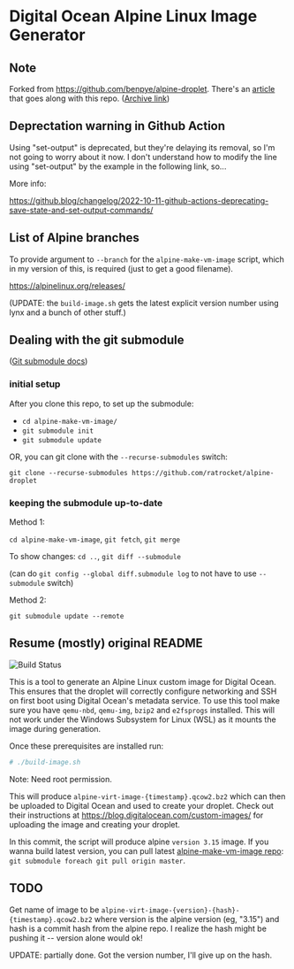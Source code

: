 # Digital Ocean Alpine Linux Image Generator

## Note

Forked from https://github.com/benpye/alpine-droplet.  There's an
[article](https://curlybracket.co.uk/blog/running-alpine-linux-on-digital-ocean/)
that goes along with this repo.  ([Archive
link](https://web.archive.org/web/20240222015631/https://curlybracket.co.uk/blog/running-alpine-linux-on-digital-ocean/))

## Deprectation warning in Github Action

Using "set-output" is deprecated, but they're delaying its removal, so
I'm not going to worry about it now.  I don't understand how to modify
the line using "set-output" by the example in the following link, so...

More info:

https://github.blog/changelog/2022-10-11-github-actions-deprecating-save-state-and-set-output-commands/

## List of Alpine branches

To provide argument to `--branch` for the `alpine-make-vm-image` script,
which in my version of this, is required (just to get a good filename).

https://alpinelinux.org/releases/

(UPDATE: the `build-image.sh` gets the latest explicit version number
using lynx and a bunch of other stuff.)

## Dealing with the git submodule

([Git submodule
docs](https://git-scm.com/book/en/v2/Git-Tools-Submodules))

### initial setup

After you clone this repo, to set up the submodule:

- `cd alpine-make-vm-image/`
- `git submodule init`
- `git submodule update`

OR, you can git clone with the `--recurse-submodules` switch:

`git clone --recurse-submodules https://github.com/ratrocket/alpine-droplet`

### keeping the submodule up-to-date

Method 1:

`cd alpine-make-vm-image`, `git fetch`, `git merge`

To show changes: `cd ..`, `git diff --submodule`

(can do `git config --global diff.submodule log` to not have to use
`--submodule` switch)

Method 2:

`git submodule update --remote`

## Resume (mostly) original README

![Build Status](https://github.com/ratrocket/alpine-droplet/actions/workflows/build.yml/badge.svg?branch=master)

This is a tool to generate an Alpine Linux custom image for Digital
Ocean. This ensures that the droplet will correctly configure networking
and SSH on first boot using Digital Ocean's metadata service. To use
this tool make sure you have `qemu-nbd`, `qemu-img`, `bzip2` and
`e2fsprogs` installed. This will not work under the Windows Subsystem
for Linux (WSL) as it mounts the image during generation.

Once these prerequisites are installed run:

```bash
# ./build-image.sh
```

Note: Need root permission.

This will produce `alpine-virt-image-{timestamp}.qcow2.bz2` which can
then be uploaded to Digital Ocean and used to create your droplet. Check
out their instructions at https://blog.digitalocean.com/custom-images/
for uploading the image and creating your droplet.

In this commit, the script will produce alpine `version 3.15` image. If
you wanna build latest version, you can pull latest
[alpine-make-vm-image repo](https://github.com/alpinelinux/alpine-make-vm-image):
`git submodule foreach git pull origin master`.

## TODO

Get name of image to be
`alpine-virt-image-{version}-{hash}-{timestamp}.qcow2.bz2` where version
is the alpine version (eg, "3.15") and hash is a commit hash from the
alpine repo.  I realize the hash might be pushing it -- version alone
would ok!

UPDATE: partially done.  Got the version number, I'll give up on the
hash.
